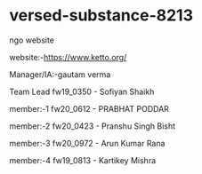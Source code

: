 # versed-substance-8213
ngo website

website:-https://www.ketto.org/

Manager/IA:-gautam verma


Team Lead
fw19_0350 - Sofiyan Shaikh

member:-1
fw20_0612 - PRABHAT PODDAR

member:-2
fw20_0423 - Pranshu Singh Bisht

member:-3
fw20_0972 - Arun Kumar Rana

member:-4
fw19_0813 - Kartikey Mishra



